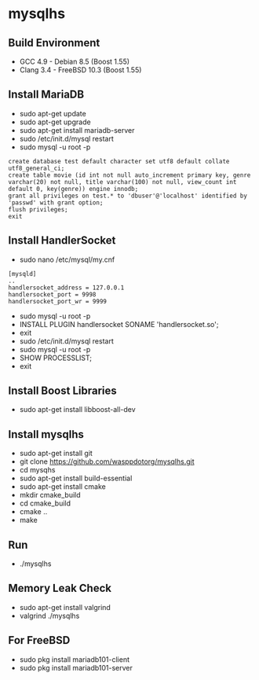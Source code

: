 
mysqlhs
=======

Build Environment
-----------------
* GCC 4.9 - Debian 8.5 (Boost 1.55)
* Clang 3.4 - FreeBSD 10.3 (Boost 1.55)

Install MariaDB
---------------
* sudo apt-get update
* sudo apt-get upgrade
* sudo apt-get install mariadb-server
* sudo /etc/init.d/mysql restart
* sudo mysql -u root -p
```
create database test default character set utf8 default collate utf8_general_ci;
create table movie (id int not null auto_increment primary key, genre varchar(20) not null, title varchar(100) not null, view_count int default 0, key(genre)) engine innodb;
grant all privileges on test.* to 'dbuser'@'localhost' identified by 'passwd' with grant option;
flush privileges;
exit
```

Install HandlerSocket
---------------------
* sudo nano /etc/mysql/my.cnf
```
[mysqld]
..
handlersocket_address = 127.0.0.1
handlersocket_port = 9998
handlersocket_port_wr = 9999
```

* sudo mysql -u root -p
* INSTALL PLUGIN handlersocket SONAME 'handlersocket.so';
* exit
* sudo /etc/init.d/mysql restart
* sudo mysql -u root -p
* SHOW PROCESSLIST;
* exit

Install Boost Libraries
-----------------------
* sudo apt-get install libboost-all-dev

Install mysqlhs
---------------
* sudo apt-get install git
* git clone https://github.com/wasppdotorg/mysqlhs.git
* cd mysqhs
* sudo apt-get install build-essential
* sudo apt-get install cmake
* mkdir cmake_build
* cd cmake_build
* cmake ..
* make

Run
---
* ./mysqlhs

Memory Leak Check
-----------------
* sudo apt-get install valgrind
* valgrind ./mysqlhs

For FreeBSD
-----------
* sudo pkg install mariadb101-client
* sudo pkg install mariadb101-server

